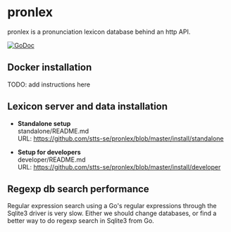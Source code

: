 # pronlex
pronlex is a pronunciation lexicon database behind an http API.

[![GoDoc](https://godoc.org/github.com/stts-se/pronlex?status.svg)](https://godoc.org/github.com/stts-se/pronlex)


## Docker installation

TODO: add instructions here


## Lexicon server and data installation

* **Standalone setup**    
standalone/README.md   
URL: https://github.com/stts-se/pronlex/blob/master/install/standalone

* **Setup for developers**    
developer/README.md   
URL: https://github.com/stts-se/pronlex/blob/master/install/developer



## Regexp db search performance

Regular expression search using a Go's regular expressions through the Sqlite3 driver is very slow. Either we should change databases, or find a better way to do regexp search in Sqlite3 from Go.


